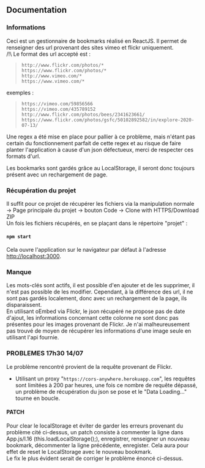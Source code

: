 ## Documentation

### Informations

Ceci est un gestionnaire de bookmarks réalisé en ReactJS. Il permet de renseigner des url provenant des sites vimeo et flickr uniquement. <br/>
/!\ Le format des url accepté est : <br/>
> `http://www.flickr.com/photos/*` <br/>
> `https://www.flickr.com/photos/*` <br/>
> `http://www.vimeo.com/*` <br/>
> `https://www.vimeo.com/*` 

exemples : <br/>
> `https://vimeo.com/59856566` <br/>
> `https://vimeo.com/435789152` <br/>
> `http://www.flickr.com/photos/bees/2341623661/` <br/>
> `https://www.flickr.com/photos/gsfc/50102892582/in/explore-2020-07-13/` 

Une regex a été mise en place pour pallier à ce problème, mais n'étant pas certain du fonctionnement parfait de cette regex et au risque de faire planter l'application à cause d'un json défectueux, merci de respecter ces formats d'url. 

Les bookmarks sont gardés grâce au LocalStorage, il seront donc toujours présent avec un rechargement de page.

### Récupération du projet

Il suffit pour ce projet de récupérer les fichiers via la manipulation normale <br/>
-> Page principale du projet -> bouton Code -> Clone with HTTPS/Download ZIP <br/>
Un fois les fichiers récupérés, en se plaçant dans le répertoire "projet" :

#### `npm start`

Cela ouvre l'application sur le navigateur par défaut à l'adresse [http://localhost:3000](http://localhost:3000).

### Manque

Les mots-clés sont actifs, il est possible d'en ajouter et de les supprimer, il n'est pas possible de les modifier. Cependant, à la différence des url, il ne sont pas gardés localement, donc avec un rechargement de la page, ils disparaissent. <br/>
En utilisant oEmbed via Flickr, le json récupéré ne propose pas de date d'ajout, les informations concernant cette colonne ne sont donc pas présentes pour les images provenant de Flickr. Je n'ai malheureusement pas trouvé de moyen de récupérer les informations d'une image seule en utilisant l'api fournie.

### PROBLEMES 17h30 14/07

Le problème rencontré provient de la requête provenant de Flickr. <br/>
- Utilisant un proxy "`https://cors-anywhere.herokuapp.com`", les requêtes sont limitées à 200 par heures, une fois ce nombre de requête dépassé, un problème de récupération du json se pose et le "Data Loading..." tourne en boucle. <br/>


#### PATCH

Pour clear le localStorage et éviter de garder les erreurs provenant du problème cité ci-dessus, un patch consiste à commenter la ligne dans App.js/l.16 (this.loadLocalStorage();), enregistrer, renseigner un nouveau bookmark, décommenter la ligne précédente, enregister. Cela aura pour effet de reset le LocalStorage avec le nouveau bookmark. <br/>
Le fix le plus évident serait de corriger le problème énoncé ci-dessus.